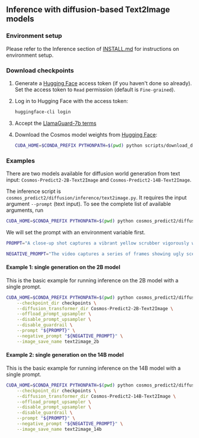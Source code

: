 ## Inference with diffusion-based Text2Image models

### Environment setup

Please refer to the Inference section of [INSTALL.md](/INSTALL.md#inference) for instructions on environment setup.

### Download checkpoints

1. Generate a [Hugging Face](https://huggingface.co/settings/tokens) access token (if you haven't done so already). Set the access token to `Read` permission (default is `Fine-grained`).

2. Log in to Hugging Face with the access token:
   ```bash
   huggingface-cli login
   ```
3. Accept the [LlamaGuard-7b terms](https://huggingface.co/meta-llama/LlamaGuard-7b)

4. Download the Cosmos model weights from [Hugging Face](https://huggingface.co/collections/nvidia/cosmos-predict2-68028efc052239369a0f2959):
   ```bash
   CUDA_HOME=$CONDA_PREFIX PYTHONPATH=$(pwd) python scripts/download_diffusion_checkpoints.py --model_sizes 2B 14B --model_types Text2Image --checkpoint_dir checkpoints
   ```

<!-- ### GPU memory requirements

We report the maximum observed GPU memory usage during end-to-end inference. Additionally, we offer a series of model offloading strategies to help users manage GPU memory usage effectively.

For GPUs with limited memory, we recommend fully offloading all models. For higher-end GPUs, users can select the most suitable offloading strategy considering the numbers provided below.

| Offloading Strategy | Cosmos-Predict2-2B-Text2World | Cosmos-Predict2-14B-Text2World |
|-------------|---------|---------|
| Offload prompt upsampler | - GB | > 80.0 GB |
| Offload prompt upsampler & guardrails | - GB | - GB |
| Offload prompt upsampler & guardrails & T5 encoder | - GB | - GB |
| Offload prompt upsampler & guardrails & T5 encoder & tokenizer | - GB | - GB |
| Offload prompt upsampler & guardrails & T5 encoder & tokenizer & diffusion model | - GB | - GB |

The numbers may vary depending on system specs and are for reference only. -->

### Examples

There are two models available for diffusion world generation from text input: `Cosmos-Predict2-2B-Text2Image` and `Cosmos-Predict2-14B-Text2Image`.

The inference script is `cosmos_predict2/diffusion/inference/text2image.py`.
It requires the input argument `--prompt` (text input).
To see the complete list of available arguments, run
```bash
CUDA_HOME=$CONDA_PREFIX PYTHONPATH=$(pwd) python cosmos_predict2/diffusion/inference/text2image.py --help
```

We will set the prompt with an environment variable first.
```bash
PROMPT="A close-up shot captures a vibrant yellow scrubber vigorously working on a grimy plate, its bristles moving in circular motions to lift stubborn grease and food residue. The dish, once covered in remnants of a hearty meal, gradually reveals its original glossy surface. Suds form and bubble around the scrubber, creating a satisfying visual of cleanliness in progress. The sound of scrubbing fills the air, accompanied by the gentle clinking of the dish against the sink. As the scrubber continues its task, the dish transforms, gleaming under the bright kitchen lights, symbolizing the triumph of cleanliness over mess."

NEGATIVE_PROMPT="The video captures a series of frames showing ugly scenes, static with no motion, motion blur, over-saturation, shaky footage, low resolution, grainy texture, pixelated images, poorly lit areas, underexposed and overexposed scenes, poor color balance, washed out colors, choppy sequences, jerky movements, low frame rate, artifacting, color banding, unnatural transitions, outdated special effects, fake elements, unconvincing visuals, poorly edited content, jump cuts, visual noise, and flickering. Overall, the video is of poor quality."
```

#### Example 1: single generation on the 2B model
This is the basic example for running inference on the 2B model with a single prompt.
```bash
CUDA_HOME=$CONDA_PREFIX PYTHONPATH=$(pwd) python cosmos_predict2/diffusion/inference/text2image.py \
    --checkpoint_dir checkpoints \
    --diffusion_transformer_dir Cosmos-Predict2-2B-Text2Image \
    --offload_prompt_upsampler \
    --disable_prompt_upsampler \
    --disable_guardrail \
    --prompt "${PROMPT}" \
    --negative_prompt "${NEGATIVE_PROMPT}" \
    --image_save_name text2image_2b
```

#### Example 2: single generation on the 14B model
<!-- We run inference on the 14B model with offloading flags enabled. This is suitable for low-memory GPUs. Model offloading is also required for the 14B model to avoid OOM. -->
This is the basic example for running inference on the 14B model with a single prompt.
```bash
CUDA_HOME=$CONDA_PREFIX PYTHONPATH=$(pwd) python cosmos_predict2/diffusion/inference/text2image.py \
    --checkpoint_dir checkpoints \
    --diffusion_transformer_dir Cosmos-Predict2-14B-Text2Image \
    --offload_prompt_upsampler \
    --disable_prompt_upsampler \
    --disable_guardrail \
    --prompt "${PROMPT}" \
    --negative_prompt "${NEGATIVE_PROMPT}" \
    --image_save_name text2image_14b
```

<!-- #### Example 3: single generation with multi-GPU inference
This example runs parallelized inference on a single prompt using 8 GPUs.
```bash
NUM_GPUS=8
CUDA_HOME=$CONDA_PREFIX PYTHONPATH=$(pwd) torchrun --nproc_per_node=${NUM_GPUS} cosmos_predict2/diffusion/inference/text2image.py \
    --checkpoint_dir checkpoints \
    --diffusion_transformer_dir Cosmos-Predict2-14B-Text2Image \
    --offload_prompt_upsampler \
    --disable_prompt_upsampler \
    --disable_guardrail \
    --prompt "${PROMPT}" \
    --negative_prompt "${NEGATIVE_PROMPT}" \
    --image_save_name text2image_14b_8gpu



NUM_GPUS=8
CUDA_HOME=$CONDA_PREFIX PYTHONPATH=$(pwd) torchrun --nproc_per_node=${NUM_GPUS} cosmos_predict2/diffusion/inference/text2image.py \
    --checkpoint_dir checkpoints \
    --diffusion_transformer_dir Cosmos-Predict2-2B-Text2Image \
    --offload_prompt_upsampler \
    --disable_prompt_upsampler \
    --disable_guardrail \
    --prompt "${PROMPT}" \
    --negative_prompt "${NEGATIVE_PROMPT}" \
    --image_save_name text2image_2b_8gpu
``` -->

<!-- #### Example 4: batch generation
This example runs inference on a batch of prompts, provided through the `--batch_input_path` argument (path to a JSONL file).
The JSONL file should contain one prompt per line in the following format, where each line must contain a `prompt` field:
```json
{"prompt": "prompt1"}
{"prompt": "prompt2"}
```
Inference command:
```bash
CUDA_HOME=$CONDA_PREFIX PYTHONPATH=$(pwd) python cosmos_predict2/diffusion/inference/text2world.py \
    --checkpoint_dir checkpoints \
    --diffusion_transformer_dir Cosmos-Predict2-2B-Text2World \
    --batch_input_path assets/diffusion/batch_inputs/text2world.jsonl \
    --offload_prompt_upsampler \
    --video_save_folder diffusion-text2world-2b-batch
``` -->

